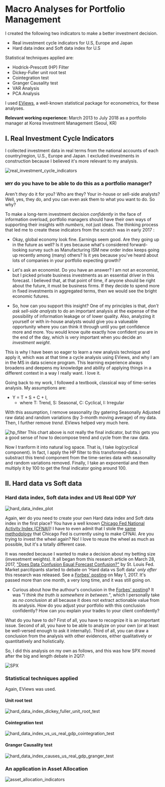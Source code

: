 # Macro Analyses for Portfolio Management

I created the following two indicators to make a better investment decision.
- Real investment cycle indicators for U.S, Europe and Japan
- Hard data index and Soft data index for U.S

Statistical techniques applied are:
- Hodrick-Prescott (HP) Filter
- Dickey-Fuller unit root test
- Cointegration test
- Granger Causality test
- VAR Analysis
- PCA Analysis

I used [EViews](https://www.eviews.com/home.html), a well-known statistical package for econometrics, for these analyses.

**Relevant working experience:** March 2013 to July 2018 as a portfolio manager at Korea Investment Management (Seoul, KR)

## I. Real Investment Cycle Indicators
I collected investment data in real terms from the national accounts of each country/region, U.S., Europe and Japan. I excluded investments in construction because I believed it's more relevant to my analysis.

![real_investment_cycle_indicators](real_investment_cycle_indicators.jpg)

### `WHY` do you have to be able to do this as a portfolio manager?
Aren't *they* do it for you? Who are they? Your in-house or sell-side analysts? Well, yes, they do, and you can even ask them to what you want to do. So why?

To make a long-term investment decision *confidently* in the face of information overload, portfolio managers should have their own ways of supporting their insights with *numbers*, not just ideas. The thinking process that led me to create these indicators from the scratch was in early 2017 :

- Okay, global economy look fine. Earnings seem good. Are they going up in the future as well? Is it yes because what's considered forward-looking survey such as Manufacturing ISM new order index keeps going up recently among (many) others? Is it yes because you've heard about lots of companies in your portfolio expecting growth?

- Let's ask an economist. Do you have an answer? I am not an economist, but I picked private business investments as an essential driver in this forecast. I believed that, at that point of time, if anyone should be right about the future, it must be business firms. If they decide to spend more in fixed investments in aggregated terms, then we would see the bright economic futures.

- So, how can you support this insight? One of my principles is that, *don't ask sell-side analysts* to do an important analysis at the expense of the possibility of information leakage or of lower quality. Also, analyzing it yourself or with in-house analysts would give you a valueable opportunity where you can think it through until you get confidence more and more. You would know quite exactly how confident you are in the end of the day, which is very important when you decide an *investment weight*.

This is why I have been so eager to learn a new analysis technique and apply it, which was at that time a cycle analysis using EViews, and why I am in the MS in data science program. This learning experience always broadens and deepens my knowledge and ability of applying things in a different context in a way I really want. I love it.


Going back to my work, I followed a textbook, classical way of time-series analysis. My assumptions are:
- Y = T + S + C + I,
  - where T: Trend, S: Seasonal, C: Cyclical, I: Irregular
 
 With this assumption, I remove seasonality (by gatering Seasonally Adjusted raw data) and random variations (by 3-month moving average) of my data. Then, I further remove *trend*. EViews helped very much here.


![hp_filter](hp_filter.jpg)
This chart above is not really the final indicator, but this gets you a good sense of how to decompose trend and cycle from the raw data.

Now I tranform it into natural log space. That is, I take *log*(cyclical component). In fact, I apply the HP filter to this transformed-data. I substract this trend component from the time-series data with seasonality and random variations removed. Finally, I take an exponential and then multiply it by 100 to get the final indicator going around 100.



## II. Hard data vs Soft data
### Hard data index, Soft data index and US Real GDP YoY
![hard_data_index_plot](hard_data_index_plot.jpg)

Again, `WHY` do you need to create your own Hard data index and Soft data index in the first place? You have a well known [Chicago Fed National Activity Index (CFNAI)](https://www.chicagofed.org/research/data/cfnai/current-data)! I have to even admit that I stole the [same methodology](https://www.chicagofed.org/~/media/publications/cfnai/background/cfnai-background-pdf.pdf) that Chicago Fed is currently using to make CFNAI. Are you trying to invest the wheel again? No! I love to reuse the wheel as much as possible, but it's a totally different case.

It was needed because I wanted to make a decision about my betting size (invesetment weights). It all began from this research article on March 28, 2017, ["Does Data Confusion Equal Forecast Confusion?"](https://research.stlouisfed.org/publications/economic-synopses/2017/03/28/does-data-confusion-equal-forecast-confusion/) by St. Louis Fed. Market parcitipants started to debate on 'Hard data vs Soft data' *only after* this research was released. See a [Forbes' posting](https://www.forbes.com/sites/scottanderson/2017/05/01/the-hard-vs-soft-data-debate-rages-on/#6719103f52a1) on May 1, 2017. It's passed more than one month, a very long time, and it was still going on.

- Curious about how the authour's conclusion in the [Forbes' posting](https://www.forbes.com/sites/scottanderson/2017/05/01/the-hard-vs-soft-data-debate-rages-on/#6719103f52a1)? It was "*I think the truth is somewhere in between.*", which I personally take as *no conclusion* at all because it does not extract actionable value from its analysis. How do you adjust your portfolio with this conclusion confidently? How can you explain your trades to your client confidently?

What do you have to do? First of all, you have to recognize it is an important issue. Second of all, you have to be able to analyze on your own (or at least be well-versed enough to ask it internally). Third of all, you can draw a conclusion from the analysis with other evidences, either qualitatively or quantitatively and holistically.

So, I did this analysis on my own as follows, and this was how SPX moved after the big and length debate in 2Q17:

![SPX](spx.png)


### Statistical techniques applied
Again, EViews was used.

#### Unit root test
![hard_data_index_dickey_fuller_unit_root_test](hard_data_index_dickey_fuller_unit_root_test.jpg)


#### Cointegration test
![hard_data_index_vs_us_real_gdp_cointegration_test](hard_data_index_vs_us_real_gdp_cointegration_test.jpg)


#### Granger Causality test
![hard_data_index_causes_us_real_gdp_granger_test](hard_data_index_causes_us_real_gdp_granger_test.jpg)


### An application in Asset Allocation
![asset_allocation_indicators](asset_allocation_indicators.jpg)


